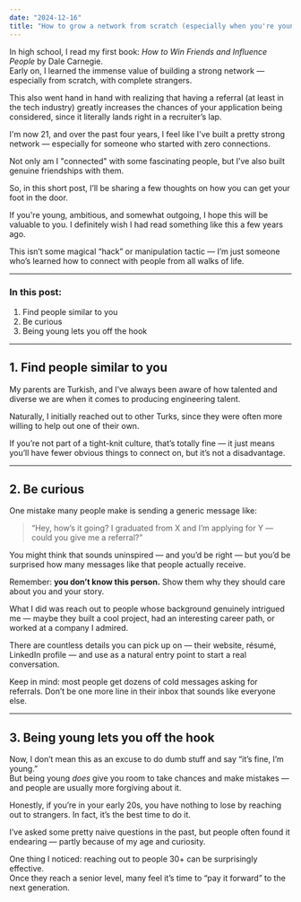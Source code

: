```yaml
---
date: "2024-12-16"
title: "How to grow a network from scratch (especially when you're young)"
---
```


In high school, I read my first book: _How to Win Friends and Influence People_ by Dale Carnegie.  
Early on, I learned the immense value of building a strong network — especially from scratch, with complete strangers.

This also went hand in hand with realizing that having a referral (at least in the tech industry) greatly increases the chances of your application being considered, since it literally lands right in a recruiter’s lap.

I'm now 21, and over the past four years, I feel like I've built a pretty strong network — especially for someone who started with zero connections.

Not only am I "connected" with some fascinating people, but I’ve also built genuine friendships with them.

So, in this short post, I’ll be sharing a few thoughts on how you can get your foot in the door.

If you're young, ambitious, and somewhat outgoing, I hope this will be valuable to you. I definitely wish I had read something like this a few years ago.

This isn’t some magical “hack” or manipulation tactic — I’m just someone who’s learned how to connect with people from all walks of life.

---

### In this post:

1. Find people similar to you
2. Be curious
3. Being young lets you off the hook

---

## 1. Find people similar to you

My parents are Turkish, and I’ve always been aware of how talented and diverse we are when it comes to producing engineering talent.

Naturally, I initially reached out to other Turks, since they were often more willing to help out one of their own.

If you’re not part of a tight-knit culture, that’s totally fine — it just means you’ll have fewer obvious things to connect on, but it’s not a disadvantage.

---

## 2. Be curious

One mistake many people make is sending a generic message like:

> “Hey, how’s it going? I graduated from X and I’m applying for Y — could you give me a referral?”

You might think that sounds uninspired — and you’d be right — but you’d be surprised how many messages like that people actually receive.

Remember: **you don’t know this person.** Show them why they should care about you and your story.

What I did was reach out to people whose background genuinely intrigued me — maybe they built a cool project, had an interesting career path, or worked at a company I admired.

There are countless details you can pick up on — their website, résumé, LinkedIn profile — and use as a natural entry point to start a real conversation.

Keep in mind: most people get dozens of cold messages asking for referrals. Don’t be one more line in their inbox that sounds like everyone else.

---

## 3. Being young lets you off the hook

Now, I don’t mean this as an excuse to do dumb stuff and say “it’s fine, I’m young.”  
But being young _does_ give you room to take chances and make mistakes — and people are usually more forgiving about it.

Honestly, if you’re in your early 20s, you have nothing to lose by reaching out to strangers. In fact, it’s the best time to do it.

I’ve asked some pretty naive questions in the past, but people often found it endearing — partly because of my age and curiosity.

One thing I noticed: reaching out to people 30+ can be surprisingly effective.  
Once they reach a senior level, many feel it’s time to “pay it forward” to the next generation.
